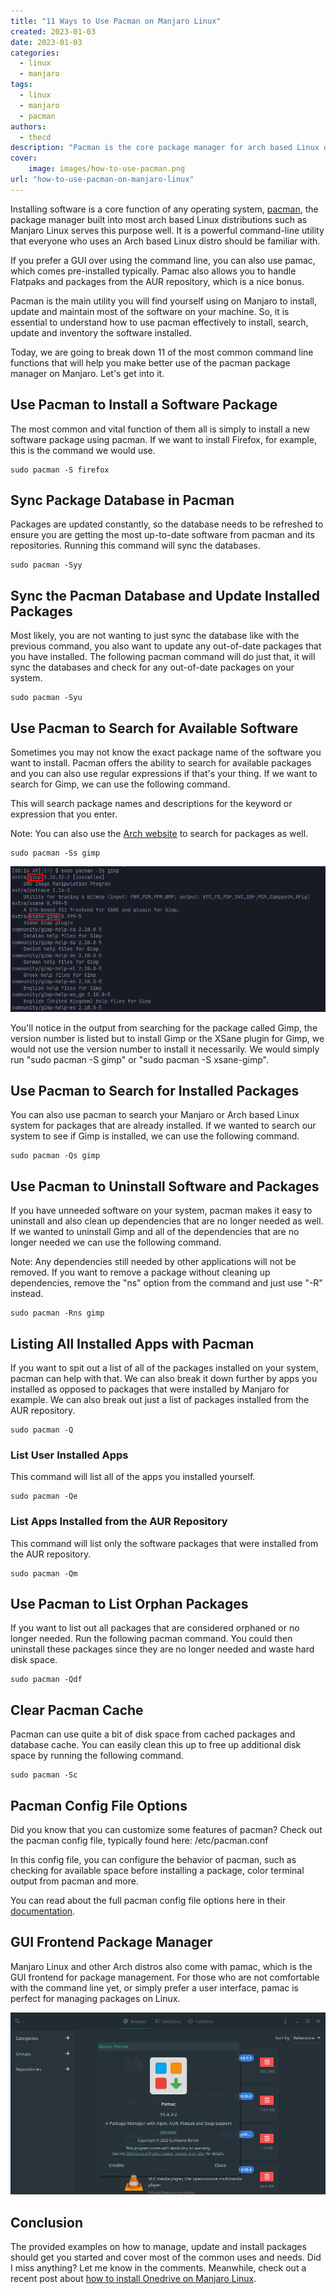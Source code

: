 ```yaml
---
title: "11 Ways to Use Pacman on Manjaro Linux"
created: 2023-01-03
date: 2023-01-03
categories: 
  - linux
  - manjaro
tags: 
  - linux
  - manjaro
  - pacman
authors: 
  - thecd
description: "Pacman is the core package manager for arch based Linux distros like Manjaro. Learn how to use pacman to manage software on your Linux pc."
cover:
    image: images/how-to-use-pacman.png
url: "how-to-use-pacman-on-manjaro-linux"
---
```


Installing software is a core function of any operating system, [pacman](https://archlinux.org/pacman/#_man_pages), the package manager built into most arch based Linux distributions such as Manjaro Linux serves this purpose well. It is a powerful command-line utility that everyone who uses an Arch based Linux distro should be familiar with.

If you prefer a GUI over using the command line, you can also use pamac, which comes pre-installed typically. Pamac also allows you to handle Flatpaks and packages from the AUR repository, which is a nice bonus.

Pacman is the main utility you will find yourself using on Manjaro to install, update and maintain most of the software on your machine. So, it is essential to understand how to use pacman effectively to install, search, update and inventory the software installed.

Today, we are going to break down 11 of the most common command line functions that will help you make better use of the pacman package manager on Manjaro. Let's get into it.

## Use Pacman to Install a Software Package

The most common and vital function of them all is simply to install a new software package using pacman. If we want to install Firefox, for example, this is the command we would use.

```
sudo pacman -S firefox
```

## Sync Package Database in Pacman

Packages are updated constantly, so the database needs to be refreshed to ensure you are getting the most up-to-date software from pacman and its repositories. Running this command will sync the databases.

```
sudo pacman -Syy
```

## Sync the Pacman Database and Update Installed Packages

Most likely, you are not wanting to just sync the database like with the previous command, you also want to update any out-of-date packages that you have installed. The following pacman command will do just that, it will sync the databases and check for any out-of-date packages on your system.

```
sudo pacman -Syu
```

## Use Pacman to Search for Available Software

Sometimes you may not know the exact package name of the software you want to install. Pacman offers the ability to search for available packages and you can also use regular expressions if that's your thing. If we want to search for Gimp, we can use the following command.

This will search package names and descriptions for the keyword or expression that you enter.

Note: You can also use the [Arch website](https://archlinux.org/packages) to search for packages as well.

```
sudo pacman -Ss gimp
```

![pacman software search terminal output for gimp](images/image.png)

You'll notice in the output from searching for the package called Gimp, the version number is listed but to install Gimp or the XSane plugin for Gimp, we would not use the version number to install it necessarily. We would simply run "sudo pacman -S gimp" or "sudo pacman -S xsane-gimp".

## Use Pacman to Search for Installed Packages

You can also use pacman to search your Manjaro or Arch based Linux system for packages that are already installed. If we wanted to search our system to see if Gimp is installed, we can use the following command.

```
sudo pacman -Qs gimp
```

## Use Pacman to Uninstall Software and Packages

If you have unneeded software on your system, pacman makes it easy to uninstall and also clean up dependencies that are no longer needed as well. If we wanted to uninstall Gimp and all of the dependencies that are no longer needed we can use the following command.

Note: Any dependencies still needed by other applications will not be removed. If you want to remove a package without cleaning up dependencies, remove the "ns" option from the command and just use "-R" instead.

```
sudo pacman -Rns gimp
```

## Listing All Installed Apps with Pacman

If you want to spit out a list of all of the packages installed on your system, pacman can help with that. We can also break it down further by apps you installed as opposed to packages that were installed by Manjaro for example. We can also break out just a list of packages installed from the AUR repository.

```
sudo pacman -Q
```

### List User Installed Apps

This command will list all of the apps you installed yourself.

```
sudo pacman -Qe
```

### List Apps Installed from the AUR Repository

This command will list only the software packages that were installed from the AUR repository.

```
sudo pacman -Qm
```

## Use Pacman to List Orphan Packages

If you want to list out all packages that are considered orphaned or no longer needed. Run the following pacman command. You could then uninstall these packages since they are no longer needed and waste hard disk space.

```
sudo pacman -Qdf
```

## Clear Pacman Cache

Pacman can use quite a bit of disk space from cached packages and database cache. You can easily clean this up to free up additional disk space by running the following command.

```
sudo pacman -Sc
```

## Pacman Config File Options

Did you know that you can customize some features of pacman? Check out the pacman config file, typically found here: /etc/pacman.conf

In this config file, you can configure the behavior of pacman, such as checking for available space before installing a package, color terminal output from pacman and more.

You can read about the full pacman config file options here in their [documentation](https://archlinux.org/pacman/pacman.conf.5.html).

## GUI Frontend Package Manager

Manjaro Linux and other Arch distros also come with pamac, which is the GUI frontend for package management. For those who are not comfortable with the command line yet, or simply prefer a user interface, pamac is perfect for managing packages on Linux.

![pamac gui package manager for manjaro and arch Linux](images/image-1.png)

## Conclusion

The provided examples on how to manage, update and install packages should get you started and cover most of the common uses and needs. Did I miss anything? Let me know in the comments. Meanwhile, check out a recent post about [how to install Onedrive on Manjaro Linux](https://credibledev.com/onedrive-for-linux/).
